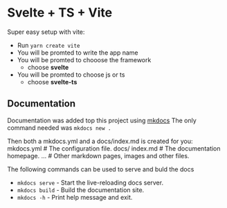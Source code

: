 # Svelte + TS + Vite

Super easy setup with vite:

- Run `yarn create vite` 
- You will be promted to write the app name
- You will be promted to chooose the framework
    - choose **svelte** 
- You will be promted to choose js or ts
    - choose **svelte-ts** 

## Documentation ##

Documentation was added top this project using [mkdocs](https://https://squidfunk.github.io/mkdocs-material/)
The only command needed was `mkdocs new .`

Then both a mkdocs.yml and a docs/index.md is created for you:
    mkdocs.yml    # The configuration file.
    docs/
        index.md  # The documentation homepage.
        ...       # Other markdown pages, images and other files.

The following commands can be used to serve and buld the docs
* `mkdocs serve` - Start the live-reloading docs server.
* `mkdocs build` - Build the documentation site.
* `mkdocs -h` - Print help message and exit.
